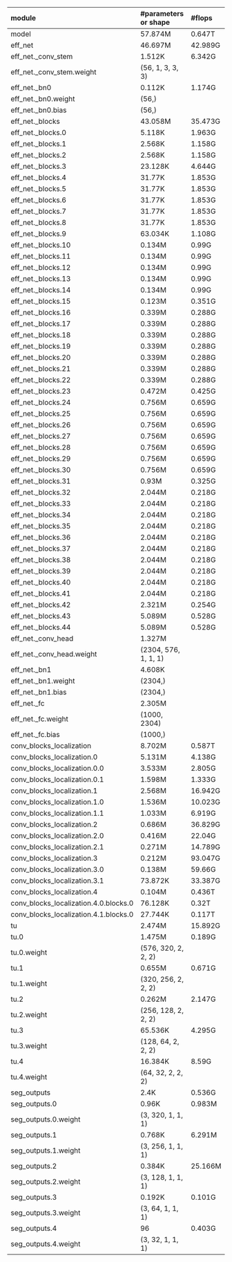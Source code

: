 | module                                   | #parameters or shape    | #flops     |
|:-----------------------------------------|:------------------------|:-----------|
| model                                    | 57.874M                 | 0.647T     |
|  eff_net                                 |  46.697M                |  42.989G   |
|   eff_net._conv_stem                     |   1.512K                |   6.342G   |
|    eff_net._conv_stem.weight             |    (56, 1, 3, 3, 3)     |            |
|   eff_net._bn0                           |   0.112K                |   1.174G   |
|    eff_net._bn0.weight                   |    (56,)                |            |
|    eff_net._bn0.bias                     |    (56,)                |            |
|   eff_net._blocks                        |   43.058M               |   35.473G  |
|    eff_net._blocks.0                     |    5.118K               |    1.963G  |
|    eff_net._blocks.1                     |    2.568K               |    1.158G  |
|    eff_net._blocks.2                     |    2.568K               |    1.158G  |
|    eff_net._blocks.3                     |    23.128K              |    4.644G  |
|    eff_net._blocks.4                     |    31.77K               |    1.853G  |
|    eff_net._blocks.5                     |    31.77K               |    1.853G  |
|    eff_net._blocks.6                     |    31.77K               |    1.853G  |
|    eff_net._blocks.7                     |    31.77K               |    1.853G  |
|    eff_net._blocks.8                     |    31.77K               |    1.853G  |
|    eff_net._blocks.9                     |    63.034K              |    1.108G  |
|    eff_net._blocks.10                    |    0.134M               |    0.99G   |
|    eff_net._blocks.11                    |    0.134M               |    0.99G   |
|    eff_net._blocks.12                    |    0.134M               |    0.99G   |
|    eff_net._blocks.13                    |    0.134M               |    0.99G   |
|    eff_net._blocks.14                    |    0.134M               |    0.99G   |
|    eff_net._blocks.15                    |    0.123M               |    0.351G  |
|    eff_net._blocks.16                    |    0.339M               |    0.288G  |
|    eff_net._blocks.17                    |    0.339M               |    0.288G  |
|    eff_net._blocks.18                    |    0.339M               |    0.288G  |
|    eff_net._blocks.19                    |    0.339M               |    0.288G  |
|    eff_net._blocks.20                    |    0.339M               |    0.288G  |
|    eff_net._blocks.21                    |    0.339M               |    0.288G  |
|    eff_net._blocks.22                    |    0.339M               |    0.288G  |
|    eff_net._blocks.23                    |    0.472M               |    0.425G  |
|    eff_net._blocks.24                    |    0.756M               |    0.659G  |
|    eff_net._blocks.25                    |    0.756M               |    0.659G  |
|    eff_net._blocks.26                    |    0.756M               |    0.659G  |
|    eff_net._blocks.27                    |    0.756M               |    0.659G  |
|    eff_net._blocks.28                    |    0.756M               |    0.659G  |
|    eff_net._blocks.29                    |    0.756M               |    0.659G  |
|    eff_net._blocks.30                    |    0.756M               |    0.659G  |
|    eff_net._blocks.31                    |    0.93M                |    0.325G  |
|    eff_net._blocks.32                    |    2.044M               |    0.218G  |
|    eff_net._blocks.33                    |    2.044M               |    0.218G  |
|    eff_net._blocks.34                    |    2.044M               |    0.218G  |
|    eff_net._blocks.35                    |    2.044M               |    0.218G  |
|    eff_net._blocks.36                    |    2.044M               |    0.218G  |
|    eff_net._blocks.37                    |    2.044M               |    0.218G  |
|    eff_net._blocks.38                    |    2.044M               |    0.218G  |
|    eff_net._blocks.39                    |    2.044M               |    0.218G  |
|    eff_net._blocks.40                    |    2.044M               |    0.218G  |
|    eff_net._blocks.41                    |    2.044M               |    0.218G  |
|    eff_net._blocks.42                    |    2.321M               |    0.254G  |
|    eff_net._blocks.43                    |    5.089M               |    0.528G  |
|    eff_net._blocks.44                    |    5.089M               |    0.528G  |
|   eff_net._conv_head                     |   1.327M                |            |
|    eff_net._conv_head.weight             |    (2304, 576, 1, 1, 1) |            |
|   eff_net._bn1                           |   4.608K                |            |
|    eff_net._bn1.weight                   |    (2304,)              |            |
|    eff_net._bn1.bias                     |    (2304,)              |            |
|   eff_net._fc                            |   2.305M                |            |
|    eff_net._fc.weight                    |    (1000, 2304)         |            |
|    eff_net._fc.bias                      |    (1000,)              |            |
|  conv_blocks_localization                |  8.702M                 |  0.587T    |
|   conv_blocks_localization.0             |   5.131M                |   4.138G   |
|    conv_blocks_localization.0.0          |    3.533M               |    2.805G  |
|    conv_blocks_localization.0.1          |    1.598M               |    1.333G  |
|   conv_blocks_localization.1             |   2.568M                |   16.942G  |
|    conv_blocks_localization.1.0          |    1.536M               |    10.023G |
|    conv_blocks_localization.1.1          |    1.033M               |    6.919G  |
|   conv_blocks_localization.2             |   0.686M                |   36.829G  |
|    conv_blocks_localization.2.0          |    0.416M               |    22.04G  |
|    conv_blocks_localization.2.1          |    0.271M               |    14.789G |
|   conv_blocks_localization.3             |   0.212M                |   93.047G  |
|    conv_blocks_localization.3.0          |    0.138M               |    59.66G  |
|    conv_blocks_localization.3.1          |    73.872K              |    33.387G |
|   conv_blocks_localization.4             |   0.104M                |   0.436T   |
|    conv_blocks_localization.4.0.blocks.0 |    76.128K              |    0.32T   |
|    conv_blocks_localization.4.1.blocks.0 |    27.744K              |    0.117T  |
|  tu                                      |  2.474M                 |  15.892G   |
|   tu.0                                   |   1.475M                |   0.189G   |
|    tu.0.weight                           |    (576, 320, 2, 2, 2)  |            |
|   tu.1                                   |   0.655M                |   0.671G   |
|    tu.1.weight                           |    (320, 256, 2, 2, 2)  |            |
|   tu.2                                   |   0.262M                |   2.147G   |
|    tu.2.weight                           |    (256, 128, 2, 2, 2)  |            |
|   tu.3                                   |   65.536K               |   4.295G   |
|    tu.3.weight                           |    (128, 64, 2, 2, 2)   |            |
|   tu.4                                   |   16.384K               |   8.59G    |
|    tu.4.weight                           |    (64, 32, 2, 2, 2)    |            |
|  seg_outputs                             |  2.4K                   |  0.536G    |
|   seg_outputs.0                          |   0.96K                 |   0.983M   |
|    seg_outputs.0.weight                  |    (3, 320, 1, 1, 1)    |            |
|   seg_outputs.1                          |   0.768K                |   6.291M   |
|    seg_outputs.1.weight                  |    (3, 256, 1, 1, 1)    |            |
|   seg_outputs.2                          |   0.384K                |   25.166M  |
|    seg_outputs.2.weight                  |    (3, 128, 1, 1, 1)    |            |
|   seg_outputs.3                          |   0.192K                |   0.101G   |
|    seg_outputs.3.weight                  |    (3, 64, 1, 1, 1)     |            |
|   seg_outputs.4                          |   96                    |   0.403G   |
|    seg_outputs.4.weight                  |    (3, 32, 1, 1, 1)     |            |